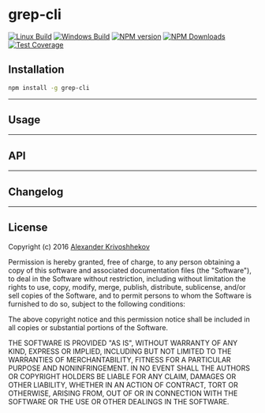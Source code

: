 # grep-cli

[![Linux Build][travis-image]][travis-url]
[![Windows Build][appveyor-image]][appveyor-url]
[![NPM version][npm-v-image]][npm-url]
[![NPM Downloads][npm-dm-image]][npm-url]
[![Test Coverage][coveralls-image]][coveralls-url]




## Installation
```sh
npm install -g grep-cli
```

--------------------------------------------------------------------------------

## Usage

--------------------------------------------------------------------------------

## API

--------------------------------------------------------------------------------

## Changelog

--------------------------------------------------------------------------------

## License
Copyright (c)  2016 [Alexander Krivoshhekov][github-author-link]

Permission is hereby granted, free of charge, to any person obtaining a copy of this software and associated documentation files (the "Software"), to deal in the Software without restriction, including without limitation the rights to use, copy, modify, merge, publish, distribute, sublicense, and/or sell copies of the Software, and to permit persons to whom the Software is furnished to do so, subject to the following conditions:

The above copyright notice and this permission notice shall be included in all copies or substantial portions of the Software.

THE SOFTWARE IS PROVIDED "AS IS", WITHOUT WARRANTY OF ANY KIND, EXPRESS OR IMPLIED, INCLUDING BUT NOT LIMITED TO THE WARRANTIES OF MERCHANTABILITY, FITNESS FOR A PARTICULAR PURPOSE AND NONINFRINGEMENT. IN NO EVENT SHALL THE AUTHORS OR COPYRIGHT HOLDERS BE LIABLE FOR ANY CLAIM, DAMAGES OR OTHER LIABILITY, WHETHER IN AN ACTION OF CONTRACT, TORT OR OTHERWISE, ARISING FROM, OUT OF OR IN CONNECTION WITH THE SOFTWARE OR THE USE OR OTHER DEALINGS IN THE SOFTWARE.

[github-author-link]: http://github.com/SuperPaintman
[npm-url]: https://www.npmjs.com/package/grep-cli
[npm-v-image]: https://img.shields.io/npm/v/grep-cli.svg
[npm-dm-image]: https://img.shields.io/npm/dm/grep-cli.svg
[travis-image]: https://img.shields.io/travis/SuperPaintman/grep-cli/master.svg?label=linux
[travis-url]: https://travis-ci.org/SuperPaintman/grep-cli
[appveyor-image]: https://img.shields.io/appveyor/ci/SuperPaintman/grep-cli/master.svg?label=windows
[appveyor-url]: https://ci.appveyor.com/project/SuperPaintman/grep-cli
[coveralls-image]: https://img.shields.io/coveralls/SuperPaintman/grep-cli/master.svg
[coveralls-url]: https://coveralls.io/r/SuperPaintman/grep-cli?branch=master
